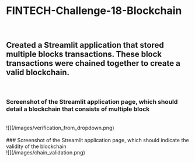 # FINTECH-Challenge-18-Blockchain

<br>

## Created a Streamlit application that stored multiple blocks transactions.  These block transactions were chained together to create a valid blockchain.

<br>

### Screenshot of the Streamlit application page, which should detail a blockchain that consists of multiple block
<br>
 ![](/images/verification_from_dropdown.png)
<br>
<br>
### Screenshot of the Streamlit application page, which should indicate the validity of the blockchain
<br>
 ![](/images/chain_validation.png)